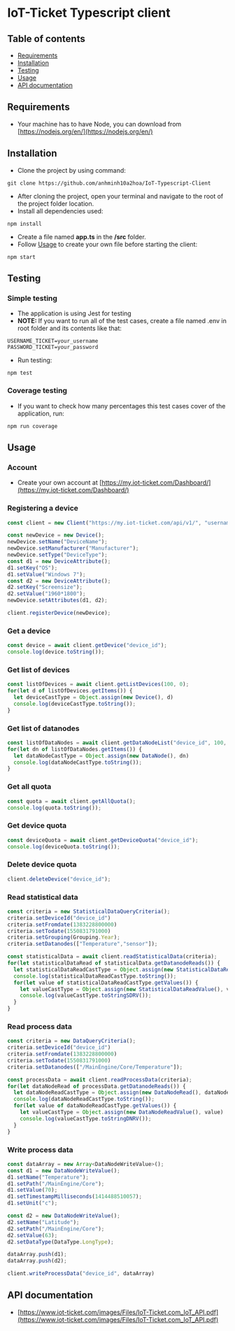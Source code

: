 # IoT-Ticket Typescript client

## Table of contents
* [Requirements](#requirements)
* [Installation](#installation)
* [Testing](#testing)
* [Usage](#usage)
* [API documentation](#api-documentation)

## Requirements
+ Your machine has to have Node, you can download from  [https://nodejs.org/en/](https://nodejs.org/en/)

## Installation
+ Clone the project by using command: 
```batch
git clone https://github.com/anhminh10a2hoa/IoT-Typescript-Client
```
+ After cloning the project, open your terminal and navigate to the root of the project folder location.
+ Install all dependencies used:
```batch
npm install
```
+ Create a file named <b>app.ts</b> in the <b>/src</b> folder.
+ Follow [Usage](#usage) to create your own file before starting the client:
```batch
npm start
```

## Testing
### Simple testing
+ The application is using Jest for testing
+ <b>NOTE: </b> If you want to run all of the test cases, create a file named .env in root folder
and its contents like that:
```env
USERNAME_TICKET=your_username
PASSWORD_TICKET=your_password
```
+ Run testing:
```batch
npm test
```
### Coverage testing
+ If you want to check how many percentages this test cases cover of the application, run:
```
npm run coverage
```
## Usage

### Account

+ Create your own account at [https://my.iot-ticket.com/Dashboard/](https://my.iot-ticket.com/Dashboard/)

### Registering a device
```typescript
const client = new Client("https://my.iot-ticket.com/api/v1/", "username", "password");

const newDevice = new Device();
newDevice.setName("DeviceName");
newDevice.setManufacturer("Manufacturer");
newDevice.setType("DeviceType");
const d1 = new DeviceAttribute();
d1.setKey("OS");
d1.setValue("Windows 7");
const d2 = new DeviceAttribute();
d2.setKey("Screensize");
d2.setValue("1960*1800");
newDevice.setAttributes(d1, d2);

client.registerDevice(newDevice);
```

### Get a device
```typescript
const device = await client.getDevice("device_id");
console.log(device.toString());
```

### Get list of devices
```typescript
const listOfDevices = await client.getListDevices(100, 0);
for(let d of listOfDevices.getItems()) {
  let deviceCastType = Object.assign(new Device(), d)
  console.log(deviceCastType.toString());
}
```

### Get list of datanodes
```typescript
const listOfDataNodes = await client.getDataNodeList("device_id", 100, 0);
for(let dn of listOfDataNodes.getItems()) {
  let dataNodeCastType = Object.assign(new DataNode(), dn)
  console.log(dataNodeCastType.toString());
}
```

### Get all quota
```typescript
const quota = await client.getAllQuota();
console.log(quota.toString());
```

### Get device quota
```typescript
const deviceQuota = await client.getDeviceQuota("device_id");
console.log(deviceQuota.toString());
```

### Delete device quota
```typescript
client.deleteDevice("device_id");
```

### Read statistical data
```typescript
const criteria = new StatisticalDataQueryCriteria();
criteria.setDeviceId("device_id")
criteria.setFromdate(1383228800000)
criteria.setTodate(1550831791000)
criteria.setGrouping(Grouping.Year);
criteria.setDatanodes(["Temperature","sensor"]);

const statisticalData = await client.readStatisticalData(criteria);
for(let statisticalDataRead of statisticalData.getDatanodeReads()) {
  let statisticalDataReadCastType = Object.assign(new StatisticalDataRead(), statisticalDataRead)
  console.log(statisticalDataReadCastType.toString());
  for(let value of statisticalDataReadCastType.getValues()) {
    let valueCastType = Object.assign(new StatisticalDataReadValue(), value)
    console.log(valueCastType.toStringSDRV());
  }
}
```

### Read process data
```typescript
const criteria = new DataQueryCriteria();
criteria.setDeviceId("device_id")
criteria.setFromdate(1383228800000)
criteria.setTodate(1550831791000)
criteria.setDatanodes(["/MainEngine/Core/Temperature"]);

const processData = await client.readProcessData(criteria);
for(let dataNodeRead of processData.getDatanodeReads()) {
  let dataNodeReadCastType = Object.assign(new DataNodeRead(), dataNodeRead)
  console.log(dataNodeReadCastType.toString());
  for(let value of dataNodeReadCastType.getValues()) {
    let valueCastType = Object.assign(new DataNodeReadValue(), value)
    console.log(valueCastType.toStringDNRV());
  }
}
```

### Write process data
```typescript
const dataArray = new Array<DataNodeWriteValue>();
const d1 = new DataNodeWriteValue();
d1.setName("Temperature");
d1.setPath("/MainEngine/Core");
d1.setValue(70);
d1.setTimestampMilliseconds(1414488510057);
d1.setUnit("c");

const d2 = new DataNodeWriteValue();
d2.setName("Latitude");
d2.setPath("/MainEngine/Core");
d2.setValue(63);
d2.setDataType(DataType.LongType);

dataArray.push(d1);
dataArray.push(d2);

client.writeProcessData("device_id", dataArray)
```

## API documentation
+ [https://www.iot-ticket.com/images/Files/IoT-Ticket.com_IoT_API.pdf](https://www.iot-ticket.com/images/Files/IoT-Ticket.com_IoT_API.pdf)